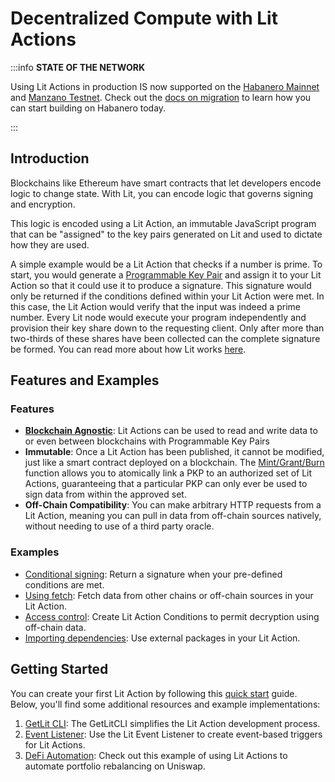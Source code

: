 # Decentralized Compute with Lit Actions

:::info
**STATE OF THE NETWORK**

Using Lit Actions in production IS now supported on the [Habanero Mainnet](../../network/networks/mainnet) and [Manzano Testnet](../../network/networks/testnet). Check out the [docs on migration](../../network/migration-guide) to learn how you can start building on Habanero today. 

:::

## Introduction

Blockchains like Ethereum have smart contracts that let developers encode logic to change state. With Lit, you can encode logic that governs signing and encryption. 

This logic is encoded using a Lit Action, an immutable JavaScript program that can be "assigned" to the key pairs generated on Lit and used to dictate how they are used.

A simple example would be a Lit Action that checks if a number is prime. To start, you would generate a [Programmable Key Pair](../wallets/intro.md) and assign it to your Lit Action so that it could use it to produce a signature. This signature would only be returned if the conditions defined within your Lit Action were met. In this case, the Lit Action would verify that the input was indeed a prime number. Every Lit node would execute your program independently and provision their key share down to the requesting client. Only after more than two-thirds of these shares have been collected can the complete signature be formed. You can read more about how Lit works [here](../../resources/how-it-works.md).

## Features and Examples

### Features

- **[Blockchain Agnostic](../../resources/supported-chains.md)**: Lit Actions can be used to read and write data to or even between blockchains with Programmable Key Pairs
- **Immutable**: Once a Lit Action has been published, it cannot be modified, just like a smart contract deployed on a blockchain. The [Mint/Grant/Burn](https://github.com/LIT-Protocol/js-sdk/blob/70a041a97b56ba1a75724ba2cd56952b622e8a7f/packages/contracts-sdk/src/abis/PKPNFT.ts#L376) function allows you to atomically link a PKP to an authorized set of Lit Actions, guaranteeing that a particular PKP can only ever be used to sign data from within the approved set.
- **Off-Chain Compatibility**: You can make arbitrary HTTP requests from a Lit Action, meaning you can pull in data from off-chain sources natively, without needing to use of a third party oracle.

### Examples

- [Conditional signing](../serverless-signing/conditional-signing.md): Return a signature when your pre-defined conditions are met.
- [Using fetch](../serverless-signing/fetch.md): Fetch data from other chains or off-chain sources in your Lit Action.
- [Access control](../access-control/lit-action-conditions.md): Create Lit Action Conditions to permit decryption using off-chain data. 
- [Importing dependencies](../serverless-signing/dependencies.md): Use external packages in your Lit Action.

## Getting Started

You can create your first Lit Action by following this [quick start](../serverless-signing/quick-start.md) guide. Below, you'll find some additional resources and example implementations:

1. [GetLit CLI](../../tools/getlit-cli.md): The GetLitCLI simplifies the Lit Action development process.
2. [Event Listener](../../tools/event-listener.md): Use the Lit Event Listener to create event-based triggers for Lit Actions.
3. [DeFi Automation](https://spark.litprotocol.com/automated-portfolio-rebalancing-uniswap/): Check out this example of using Lit Actions to automate portfolio rebalancing on Uniswap.
